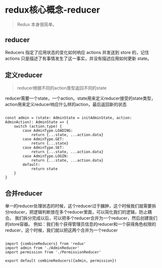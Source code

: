 # redux核心概念-reducer

> Redux 本身很简单。
  
## reducer

Reducers 指定了应用状态的变化如何响应 actions 并发送到 store 的，记住 actions 只是描述了有事情发生了这一事实，并没有描述应用如何更新 state。

## 定义reducer
> reducer根据不同的action类型返回不同的state

reducer需要一个state，一个action。state用来定义reducer接受的state类型，action用来定义reducer响应什么样的action，最后返回新的状态

```

const admin = (state: AdminState = initAdminState, action: AdminAction): AdminState => {
    switch (action.type) {
        case AdminType.LOADING:
            return {...state, ...action.data}
        case AdminType.GET:
            return {...state}
        case AdminType.SET:
            return {...state, ...action.data}
        case AdminType.LOGIN:
            return {...state, ...action.data}
        default:
            return state
    }
}

```

## 合并reducer
单一的reducer处理状态的时候，这个reducer过于臃肿，这个时候我们就需要拆分reducer，把逻辑判断放在多个reducer里面，可以简化我们的逻辑，防止耦合。
我们拆分完成以后，可以把多个reducer合并为一个reducer，然后创建我们的store容器。
例如：我们有个获得管理员信息的reducer和一个获得角色权限的reducer，这个时候，我们就以把这两个合并为一个reducer

```

import {combineReducers} from 'redux'
import admin from './AdminReducer'
import permission from './PermissionReducer'

export default combineReducers({admin, permission})

```